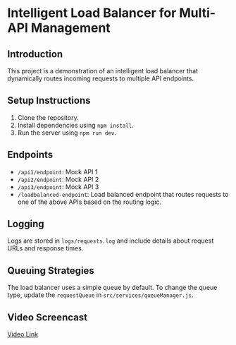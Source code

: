 # Intelligent Load Balancer for Multi-API Management

## Introduction
This project is a demonstration of an intelligent load balancer that dynamically routes incoming requests to multiple API endpoints.

## Setup Instructions
1. Clone the repository.
2. Install dependencies using `npm install`.
3. Run the server using `npm run dev`.

## Endpoints
- `/api1/endpoint`: Mock API 1
- `/api2/endpoint`: Mock API 2
- `/api3/endpoint`: Mock API 3
- `/loadbalanced-endpoint`: Load balanced endpoint that routes requests to one of the above APIs based on the routing logic.

## Logging
Logs are stored in `logs/requests.log` and include details about request URLs and response times.

## Queuing Strategies
The load balancer uses a simple queue by default. To change the queue type, update the `requestQueue` in `src/services/queueManager.js`.

## Video Screencast
[Video Link](#)
